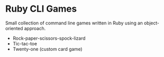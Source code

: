 # Ruby CLI Games

Small collection of command line games written in Ruby using an object-oriented approach.

* Rock-paper-scissors-spock-lizard
* Tic-tac-toe
* Twenty-one (custom card game)